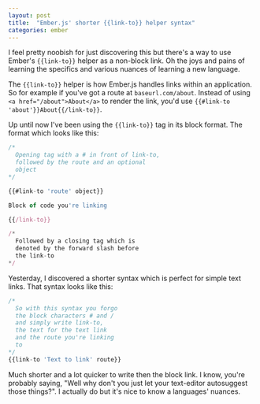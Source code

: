 ```yaml
---
layout: post
title:  "Ember.js' shorter {{link-to}} helper syntax"
categories: ember
---
```


I feel pretty noobish for just discovering this but there's a way to use Ember's `{{link-to}}` helper as a non-block link. Oh the joys and pains of learning the specifics and various nuances of learning a new language.

The `{{link-to}}` helper is how Ember.js handles links within an application. So for example if you've got a route at `baseurl.com/about`. Instead of using `<a href="/about">About</a>` to render the link, you'd use `{{#link-to 'about'}}About{{/link-to}}`.

Up until now I've been using the `{{link-to}}` tag in its block format. The format which looks like this:

```javascript
/* 
  Opening tag with a # in front of link-to,
  followed by the route and an optional
  object
*/

{{#link-to 'route' object}}

Block of code you're linking

{{/link-to}}

/*
  Followed by a closing tag which is
  denoted by the forward slash before
  the link-to
*/
```

Yesterday, I discovered a shorter syntax which is perfect for simple text links. That syntax looks like this:

```javascript
/*
  So with this syntax you forgo
  the block characters # and /
  and simply write link-to,
  the text for the text link
  and the route you're linking
  to
*/
{{link-to 'Text to link' route}}
```

Much shorter and a lot quicker to write then the block link. I know, you're probably saying, "Well why don't you just let your text-editor autosuggest those things?". I actually do but it's nice to know a languages' nuances.

